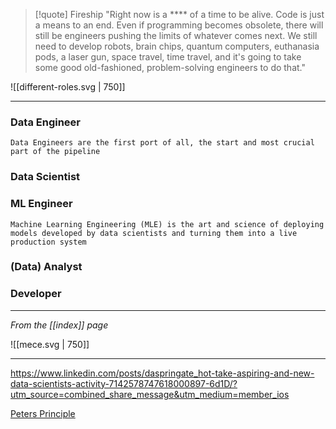 > [!quote] Fireship
> "Right now is a **** of a time to be alive. Code is just a means to an end. Even if programming becomes obsolete, there will still be engineers pushing the limits of whatever comes next. We still need to develop robots, brain chips, quantum computers, euthanasia pods, a laser gun, space travel, time travel, and it's going to take some good old-fashioned, problem-solving engineers to do that."


![[different-roles.svg | 750]]

---
### Data Engineer
	Data Engineers are the first port of all, the start and most crucial part of the pipeline

### Data Scientist

### ML Engineer
	Machine Learning Engineering (MLE) is the art and science of deploying models developed by data scientists and turning them into a live production system

### (Data) Analyst

### Developer 

---

*From the [[index]] page*

![[mece.svg | 750]]

---

https://www.linkedin.com/posts/daspringate_hot-take-aspiring-and-new-data-scientists-activity-7142578747618000897-6d1D/?utm_source=combined_share_message&utm_medium=member_ios

[Peters Principle](https://en.wikipedia.org/wiki/Peter_principle)
